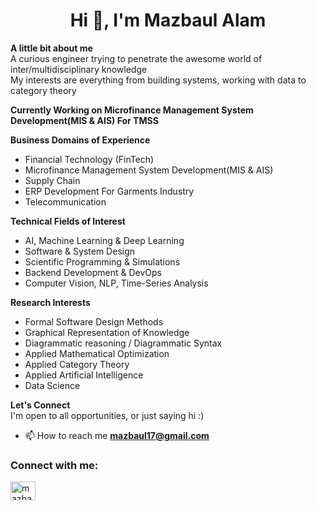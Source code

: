 <h1 align="center">Hi 👋, I'm Mazbaul Alam</h1>

**A little bit about me** <br/>
A curious engineer trying to penetrate the awesome world of inter/multidisciplinary knowledge <br/>
My interests are everything from building systems, working with data to category theory 

**Currently Working on Microfinance Management System Development(MIS & AIS) For TMSS**

**Business Domains of Experience** <br/>
- Financial Technology (FinTech)
- Microfinance Management System Development(MIS & AIS)
- Supply Chain 
- ERP Development For Garments Industry
- Telecommunication 

**Technical Fields of Interest** <br/>
- AI, Machine Learning & Deep Learning
- Software & System Design
- Scientific Programming & Simulations
- Backend Development & DevOps
- Computer Vision, NLP, Time-Series Analysis
 
**Research Interests** <br/>
- Formal Software Design Methods
- Graphical Representation of Knowledge
- Diagrammatic reasoning / Diagrammatic Syntax
- Applied Mathematical Optimization
- Applied Category Theory
- Applied Artificial Intelligence 
- Data Science 

**Let's Connect** <br/>
I'm open to all opportunities, or just saying hi :)

 
- 📫 How to reach me **mazbaul17@gmail.com**

<h3 align="left">Connect with me:</h3>
<p align="left">
<a href="https://linkedin.com/in/mazbaulalam" target="blank"><img align="center" src="https://cdn.jsdelivr.net/npm/simple-icons@3.0.1/icons/linkedin.svg" alt="mazbaulalam" height="30" width="40" /></a>



